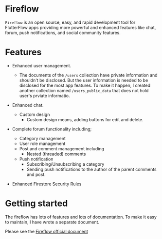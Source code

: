 # Fireflow

`Fireflow` is an open source, easy, and rapid development tool for FlutterFlow apps providing more powerful and enhanced features like chat, forum, push notifications, and social community features.

# Features

- Enhanced user management.
  - The documents of the `/users` collection have private information and shouldn't be disclosed. But the user information is needed to be disclosed for the most app features. To make it happen, I created another collection named `/users_public_data` that does not hold user's prviate informatio.

- Enhanced chat.
  - Custom design
    - Custom design means, adding buttons for edit and delete.

- Complete forum functionality including;
  - Category management
  - User role management
  - Post and comment management including
    - Nested (threaded) comments
  - Push notification
    - Subscribing/Unsubscribing a category
    - Sending push notifications to the author of the parent comments and post.


- Enhanced Firestore Security Rules




# Getting started

The fireflow has lots of features and lots of documentation. To make it easy to maintain, I have wrote a separate document.

Please see the [Fireflow official document](https://docs.google.com/document/d/e/2PACX-1vQXcu36d1ojHEoi1lh3UNKXnDrfRtb_7J4j7GmTsc1eS2LdLMoggA2KfMqGpE3L4PaYNmCHDhGn6SEm/pub)
